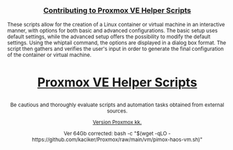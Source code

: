 <h3><p align="center"><a href="https://github.com/tteck/Proxmox/blob/main/.github/CONTRIBUTING.md">Contributing to Proxmox VE Helper Scripts</a></p></h3>

<sub>These scripts allow for the creation of a Linux container or virtual machine in an interactive manner, with options for both basic and advanced configurations. The basic setup uses default settings, while the advanced setup offers the possibility to modify the default settings. Using the whiptail command, the options are displayed in a dialog box format. The script then gathers and verifies the user's input in order to generate the final configuration of the container or virtual machine.</sub>

<h1><p align="center"><a href="https://tteck.github.io/Proxmox/">Proxmox VE Helper Scripts</a></p></h1>
<sub><div align="center"> Be cautious and thoroughly evaluate scripts and automation tasks obtained from external sources. </div></sub>
<sub><p align="center"><a href="https://github.com/tteck/Proxmox/blob/main/CODE-AUDIT.md">Version Proxmox kk.</a></p></sub>
<sub><div align="center"> Ver 64Gb corrected: bash -c "$(wget -qLO - https://github.com/kaciker/Proxmox/raw/main/vm/pimox-haos-vm.sh)" </div></sub>




